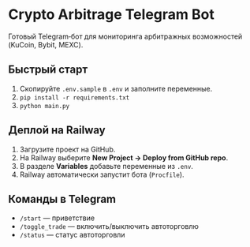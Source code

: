 # Crypto Arbitrage Telegram Bot

Готовый Telegram‑бот для мониторинга арбитражных возможностей (KuCoin, Bybit, MEXC).

## Быстрый старт

1. Скопируйте `.env.sample` в `.env` и заполните переменные.
2. `pip install -r requirements.txt`
3. `python main.py`

## Деплой на Railway

1. Загрузите проект на GitHub.
2. На Railway выберите **New Project → Deploy from GitHub repo**.
3. В разделе **Variables** добавьте переменные из `.env`.
4. Railway автоматически запустит бота (`Procfile`).

## Команды в Telegram

- `/start` — приветствие
- `/toggle_trade` — включить/выключить автоторговлю
- `/status` — статус автоторговли